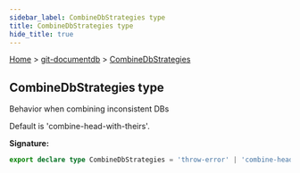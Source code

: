 ```yaml
---
sidebar_label: CombineDbStrategies type
title: CombineDbStrategies type
hide_title: true
---
```


[Home](./index.md) &gt; [git-documentdb](./git-documentdb.md) &gt; [CombineDbStrategies](./git-documentdb.combinedbstrategies.md)

## CombineDbStrategies type

Behavior when combining inconsistent DBs

Default is 'combine-head-with-theirs'.

<b>Signature:</b>

```typescript
export declare type CombineDbStrategies = 'throw-error' | 'combine-head-with-ours' | 'combine-head-with-theirs' | 'combine-history-with-ours' | 'combine-history-with-theirs' | 'replace-with-ours' | 'replace-with-theirs';
```
